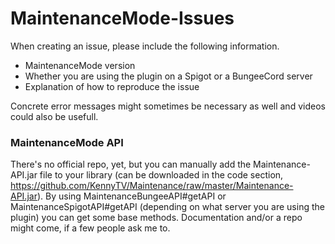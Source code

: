 # MaintenanceMode-Issues

When creating an issue, please include the following information.
- MaintenanceMode version
- Whether you are using the plugin on a Spigot or a BungeeCord server
- Explanation of how to reproduce the issue

Concrete error messages might sometimes be necessary as well and videos could also be usefull.

### MaintenanceMode API

There's no official repo, yet, but you can manually add the Maintenance-API.jar file to your library (can be downloaded in the code section, https://github.com/KennyTV/Maintenance/raw/master/Maintenance-API.jar).
By using MaintenanceBungeeAPI#getAPI or MaintenanceSpigotAPI#getAPI (depending on what server you are using the plugin) you can get some base methods. Documentation and/or a repo might come, if a few people ask me to.
